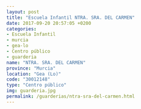 ```yaml
---
layout: post
title: "Escuela Infantil NTRA. SRA. DEL CARMEN"
date: 2017-09-20 20:57:05 +0200
categories:
- Escuela Infantil
- murcia
- gea-lo
- Centro público
- guarderia
name: "NTRA. SRA. DEL CARMEN"
province: "Murcia"
location: "Gea (Lo)"
code: "30012148"
type: "Centro público"
img: guarderia.jpg
permalink: /guarderias/ntra-sra-del-carmen.html
---
```

